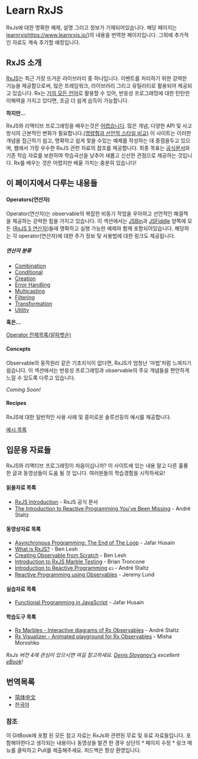 # Learn RxJS

RxJs에 대한 명확한 예제, 설명 그리고 정보가 기재되어있습니다.
해당 페이지는 [learnrxjs]()https://www.learnrxjs.io/)의 내용을 번역한 페이지입니다.
그외에 추가적인 자료도 계속 추가할 예정입니다.

## RxJS 소개

[RxJS](https://github.com/ReactiveX/rxjs)는 최근 가장 뜨거운 라이브러리 중 하나입니다. 이벤트를 처리하기 위한 강력한 기능을 제공함으로써, 많은 프레임워크, 라이브러리 그리고 유틸리티로 활용되어 제공되고 있습니다. 
Rx는 [거의 모든 언어](http://reactivex.io/languages.html)로 활용할 수 있어, 반응성 프로그래밍에 대한 탄탄한 이해력을 가지고 있다면, 조금 더 쉽게 습득이 가능합니다.

**하지만...**

RxJS와 리액티브 프로그래밍을 배우는것은 [어렵습니다](https://twitter.com/hoss/status/742643506536153088). 많은 개념, 다양한 API 및 사고 방식의 근본적인 변화가 필요합니다.[(명령형과 선언적 스타일 비교)](http://codenugget.co/2015/03/05/declarative-vs-imperative-programming-web.html) 
이 사이트는 이러한 개념을 접근하기 쉽고, 명확하고 쉽게 찾을 수있는 예제를 작성하는 데 중점을두고 있으며, 웹에서 가장 우수한 RxJS 관련 자료의 참조를 제공합니다. 최종 목표는 [공식문서](http://reactivex.io/rxjs/)와 기존 학습 자료를 보완하여 학습곡선을 낮추어 새롭고 신선한 관점으로 제공하는 것입니다.
Rx를 배우는 것은 어렵지만 배울 가치는 충분히 있습니다!

## 이 페이지에서 다루는 내용들

#### Operators(연산자)

Operator(연산자)는 observable의 복잡한 비동기 작업을 우아하고 선언적인 해결책을 제공하는 강력한 힘을 가지고 있습니다.
이 섹션에서는 [JSBin](https://jsbin.com)과 [JSFiddle](https://jsfiddle.net) 양쪽에 모든 ([RxJS 5 연산자](/operators/README.md))들에 명확하고 실행 가능한 예제와 함께 포함되어있습니다. 해당하는 각 operator(연산자)에 대한 추가 정보 및 사용법에 대한 링크도 제공됩니다.

##### 연산자 분류
* [Combination](/operators/combination/README.md)
* [Conditional](/operators/conditional/README.md)
* [Creation](/operators/creation/README.md)
* [Error Handling](/operators/error_handling/README.md)
* [Multicasting](/operators/multicasting/README.md)
* [Filtering](/operators/filtering/README.md)
* [Transformation](/operators/transformation/README.md)
* [Utility](/operators/utility/README.md)

**혹은...**

[Operator 전체목록(알파벳순)](/operators/complete.md)

#### Concepts
Observable의 동작원리 같은 기초지식이 없다면, RxJS가 엄청난 '마법'처럼 느껴지기 쉽습니다.
이 섹션에서는 반응성 프로그래밍과 observable의 주요 개념들을 편안하게 느낄 수 있도록 다루고 있습니다.  

*Coming Soon!*

#### Recipes
RxJS에 대한 일반적인 사용 사례 및 흥미로운 솔루션등의 예시를 제공합니다.

[예시 목록](/recipes/README.md)

## 입문용 자료들
RxJS와 리액티브 프로그래밍이 처음이십니까? 이 사이트에 있는 내용 말고 다른 훌륭한 글과 동영상들이 도움 될 것 입니다. 여러분들의 학습경험을 시작하세요!


#### 읽을자료 목록
* [RxJS Introduction](http://reactivex.io/rxjs/manual/overview.html#introduction) - RxJS 공식 문서
* [The Introduction to Reactive Programming You've Been Missing](https://gist.github.com/staltz/868e7e9bc2a7b8c1f754) - André Staltz

#### 동영상자료 목록
* [Asynchronous Programming: The End of The Loop](https://egghead.io/courses/mastering-asynchronous-programming-the-end-of-the-loop) - Jafar Husain
* [What is RxJS?](https://egghead.io/lessons/rxjs-what-is-rxjs) - Ben Lesh
* [Creating Observable from Scratch](https://egghead.io/lessons/rxjs-creating-observable-from-scratch) - Ben Lesh
* [Introduction to RxJS Marble Testing](https://egghead.io/lessons/rxjs-introduction-to-rxjs-marble-testing) - Brian Troncone
* [Introduction to Reactive Programming](https://egghead.io/courses/introduction-to-reactive-programming) :dollar: - André Staltz
* [Reactive Programming using Observables](https://www.youtube.com/watch?v=HT7JiiqnYYc&feature=youtu.be) - Jeremy Lund

#### 실습자료 목록
* [Functional Programming in JavaScript](http://reactivex.io/learnrx/) - Jafar Husain

#### 학습도구 목록
* [Rx Marbles - Interactive diagrams of Rx Observables](http://rxmarbles.com/) - André Staltz
* [Rx Visualizer - Animated playground for Rx Observables](https://rxviz.com) - Misha Moroshko

*RxJs 버전 4에 관심이 있으시면 여길 참고하세요. [Denis Stoyanov's](https://github.com/xgrommx) excellent [eBook](https://xgrommx.github.io/rx-book/)!*

## 번역목록
* [简体中文](https://rxjs-cn.github.io/learn-rxjs-operators)
* [한국어](https://github.com/tienne/lean-rxjs)

### 참조
이 GitBook에 포함 된 모든 참고 자료는 RxJs와 관련된 무료 및 유료 자료들입니다.
포함해야한다고 생각되는 내용이나 동영상을 발견 한 경우 상단의 * 페이지 수정 * 링크 메뉴를 클릭하고 Pull를 제출해주세요. 피드백은 항상 환영입니다.